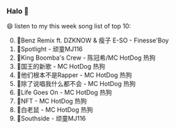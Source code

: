 

### Halo 👋

😄 listen to my this week song list of top 10:

0. 🌈Benz Remix ft. DZKNOW & 瘦子 E-SO - Finesse'Boy
1. 🌈Spotlight - 顽童MJ116
2. 🌈King Boomba's Crew - 陈冠希/MC HotDog 热狗
3. 🌈国王的新歌 - MC HotDog 热狗
4. 🌈他们根本不是Rapper - MC HotDog 热狗
5. 🌈除了说唱我什么都不会 - MC HotDog 热狗
6. 🌈Life Goes On - MC HotDog 热狗
7. 🌈NFT - MC HotDog 热狗
8. 🌈白老鼠 - MC HotDog 热狗
9. 🌈Southside - 顽童MJ116

